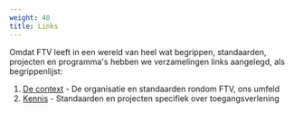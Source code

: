 ```yaml
---
weight: 40
title: Links
---
```

Omdat FTV leeft in een wereld van heel wat begrippen, standaarden, projecten en programma's hebben we verzamelingen
links aangelegd, als begrippenlijst:
1. [De context](context) - De organisatie en standaarden rondom FTV, ons umfeld
2. [Kennis](pbac) - Standaarden en projecten specifiek over toegangsverlening